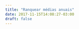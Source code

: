 ```yaml
---
title: "Ranquear médias anuais"
date: 2017-11-15T14:08:27-03:00
draft: false
---
```


<div id="vis" width=300></div>

<script src="https://cdnjs.cloudflare.com/ajax/libs/vega/3.0.7/vega.js"></script>
<script src="https://cdnjs.cloudflare.com/ajax/libs/vega-lite/2.0.1/vega-lite.js"></script>
<script src="https://cdnjs.cloudflare.com/ajax/libs/vega-embed/3.0.0-rc7/vega-embed.js"></script>
<script>
    const spec = "https://gist.githubusercontent.com/JuanBarros2/2667e5676067449e052c913213bf5685/raw/aa0992359e5f188666cf9d6913424eee13eaaf0b/visual1.json";
  	vegaEmbed('#vis', spec).catch(console.warn);
</script>


